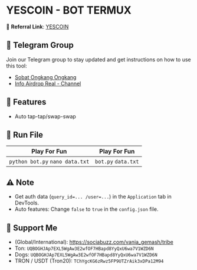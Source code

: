 # YESCOIN - BOT TERMUX

🔗 **Referral Link**: [YESCOIN](https://t.me/theYescoin_bot/Yescoin?startapp=dNKMuK)

## 📢 Telegram Group

Join our Telegram group to stay updated and get instructions on how to use this tool:

- [Sobat Ongkang Ongkang](https://t.me/ongkang_ongkang)
- [Info Airdrop Real - Channel](https://t.me/info_airdrop_real)

## 🌟 Features

- Auto tap-tap/swap-swap

## 🚀 Run File

| Play For Fun                   | Play For Fun   |
| -------------------------------- | ------------------- |
| `python bot.py` `nano data.txt` | `bot.py` `data.txt` |

## ⚠️ Note

- Get auth data (`query_id=... /user=...`) in the `Application` tab in DevTools.
- Auto features: Change `false` to `true` in the `config.json` file.

## 💱 Support Me

- (Global/International): https://sociabuzz.com/vania_gemash/tribe
- Ton: ```UQBOGHJAp7EXL5WgAw3E2wfOF7HBapd8YyQxU6wa7V1WZD6N```
- Dogs: ```UQBOGHJAp7EXL5WgAw3E2wfOF7HBapd8YyQxU6wa7V1WZD6N```
- TRON / USDT (Tron20): ```TChYgcKG6zRwz5FP9UTZrAik3xDPa12M94```